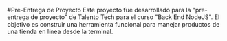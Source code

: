 #Pre-Entrega de Proyecto
Este proyecto fue desarrollado para la "pre-entrega de proyecto" de Talento Tech para el curso "Back End NodeJS". El objetivo es construir una herramienta funcional para manejar productos de una tienda en línea desde la terminal.

